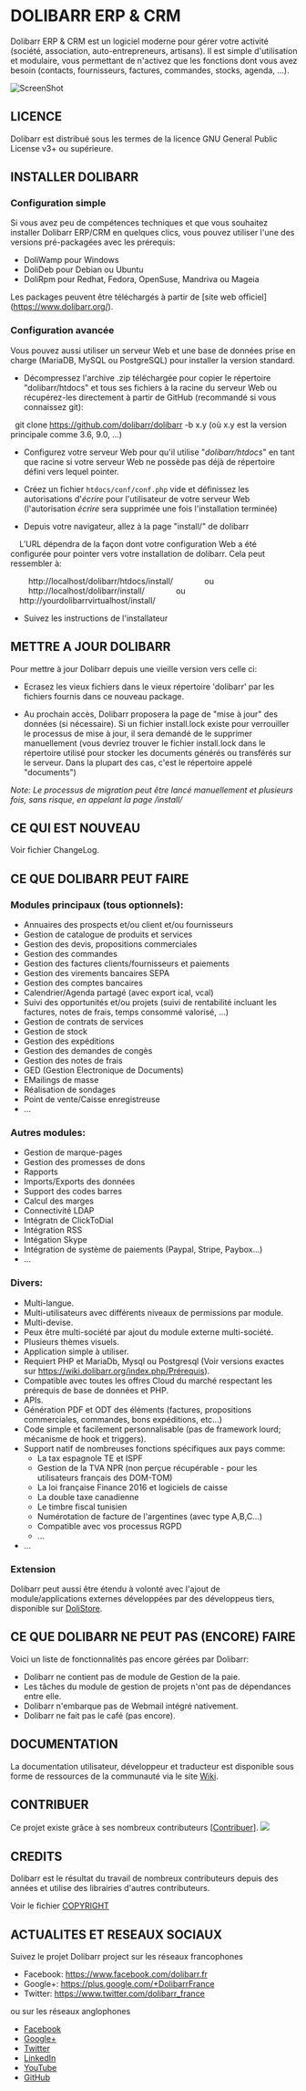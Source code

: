 # DOLIBARR ERP & CRM

Dolibarr ERP & CRM est un logiciel moderne pour gérer votre activité (société, association, auto-entrepreneurs, artisans). 
Il est simple d'utilisation et modulaire, vous permettant de n'activez que les fonctions dont vous avez besoin (contacts, fournisseurs, factures, commandes, stocks, agenda, ...).
 
![ScreenShot](https://www.dolibarr.org/images/dolibarr_screenshot1_640x480.png)



## LICENCE

Dolibarr est distribué sous les termes de la licence GNU General Public License v3+ ou supérieure.



## INSTALLER DOLIBARR

### Configuration simple

Si vous avez peu de compétences techniques et que vous souhaitez installer Dolibarr ERP/CRM en quelques clics, vous pouvez utiliser l'une des versions pré-packagées avec les prérequis:

- DoliWamp pour Windows
- DoliDeb pour Debian ou Ubuntu
- DoliRpm pour Redhat, Fedora, OpenSuse, Mandriva ou Mageia

Les packages peuvent être téléchargés à partir de [site web officiel] (https://www.dolibarr.org/).

### Configuration avancée

Vous pouvez aussi utiliser un serveur Web et une base de données prise en charge (MariaDB, MySQL ou PostgreSQL) pour installer la version standard.

- Décompressez l'archive .zip téléchargée pour copier le répertoire "dolibarr/htdocs" et tous ses fichiers à la racine du serveur Web ou récupérez-les directement à partir de GitHub (recommandé si vous connaissez git):

  git clone https://github.com/dolibarr/dolibarr -b x.y   (où x.y est la version principale comme 3.6, 9.0, ...)

- Configurez votre serveur Web pour qu'il utilise "*dolibarr/htdocs*" en tant que racine si votre serveur Web ne possède pas déjà de répertoire défini vers lequel pointer.
 
- Créez un fichier `htdocs/conf/conf.php` vide et définissez les autorisations d'*écrire* pour l'utilisateur de votre serveur Web (l'autorisation *écrire* sera supprimée une fois l'installation terminée)

- Depuis votre navigateur, allez à la page "install/" de dolibarr

    L’URL dépendra de la façon dont votre configuration Web a été configurée pour pointer vers votre installation de dolibarr. Cela peut ressembler à:

        http://localhost/dolibarr/htdocs/install/
        
    ou
    
        http://localhost/dolibarr/install/
        
    ou
    
    http://yourdolibarrvirtualhost/install/
   
- Suivez les instructions de l'installateur


## METTRE A JOUR DOLIBARR

Pour mettre à jour Dolibarr depuis une vieille version vers celle ci:
- Ecrasez les vieux fichiers dans le vieux répertoire 'dolibarr' par les fichiers
  fournis dans ce nouveau package.
  
- Au prochain accès, Dolibarr proposera la page de "mise à jour" des données (si nécessaire).
  Si un fichier install.lock existe pour verrouiller le processus de mise à jour, il sera demandé de le supprimer manuellement (vous devriez trouver le fichier install.lock dans le répertoire utilisé pour stocker les documents générés ou transférés sur le serveur. Dans la plupart des cas, c'est le répertoire appelé "documents") 
  
*Note: Le processus de migration peut être lancé manuellement et plusieurs fois, sans risque, en appelant la page /install/*
  

## CE QUI EST NOUVEAU

Voir fichier ChangeLog.



## CE QUE DOLIBARR PEUT FAIRE

### Modules principaux (tous optionnels):

- Annuaires des prospects et/ou client et/ou fournisseurs
- Gestion de catalogue de produits et services
- Gestion des devis, propositions commerciales
- Gestion des commandes
- Gestion des factures clients/fournisseurs et paiements
- Gestion des virements bancaires SEPA
- Gestion des comptes bancaires
- Calendrier/Agenda partagé (avec export ical, vcal) 
- Suivi des opportunités et/ou projets (suivi de rentabilité incluant les factures, notes de frais, temps consommé valorisé, ...)
- Gestion de contrats de services
- Gestion de stock
- Gestion des expéditions
- Gestion des demandes de congès
- Gestion des notes de frais
- GED (Gestion Electronique de Documents)
- EMailings de masse
- Réalisation de sondages
- Point de vente/Caisse enregistreuse
- …

### Autres modules:

- Gestion de marque-pages
- Gestion des promesses de dons
- Rapports
- Imports/Exports des données
- Support des codes barres
- Calcul des marges
- Connectivité LDAP
- Intégratn de ClickToDial
- Intégration RSS
- Intégation Skype
- Intégration de système de paiements (Paypal, Stripe, Paybox...)
- …

### Divers:

- Multi-langue.
- Multi-utilisateurs avec différents niveaux de permissions par module.
- Multi-devise.
- Peux être multi-société par ajout du module externe multi-société.
- Plusieurs thèmes visuels.
- Application simple à utiliser.
- Requiert PHP et MariaDb, Mysql ou Postgresql (Voir versions exactes sur https://wiki.dolibarr.org/index.php/Prérequis). 
- Compatible avec toutes les offres Cloud du marché respectant les prérequis de base de données et PHP.
- APIs.
- Génération PDF et ODT des éléments (factures, propositions commerciales, commandes, bons expéditions, etc...)
- Code simple et facilement personnalisable (pas de framework lourd; mécanisme de hook et triggers).
- Support natif de nombreuses fonctions spécifiques aux pays comme:
	- La tax espagnole TE et ISPF
	- Gestion de la TVA NPR (non perçue récupérable - pour les utilisateurs français des DOM-TOM)
	- La loi française Finance 2016 et logiciels de caisse
	- La double taxe canadienne
	- Le timbre fiscal tunisien
	- Numérotation de facture de l'argentines (avec type A,B,C...) 
	- Compatible avec vos processus RGPD 
	- ...
- …

### Extension

Dolibarr peut aussi être étendu à volonté avec l'ajout de module/applications externes développées par des développeus tiers, disponible sur [DoliStore](https://www.dolistore.com).


## CE QUE DOLIBARR NE PEUT PAS (ENCORE) FAIRE

Voici un liste de fonctionnalités pas encore gérées par Dolibarr:
- Dolibarr ne contient pas de module de Gestion de la paie.
- Les tâches du module de gestion de projets n'ont pas de dépendances entre elle.
- Dolibarr n'embarque pas de Webmail intégré nativement.
- Dolibarr ne fait pas le café (pas encore). 


## DOCUMENTATION

La documentation utilisateur, développeur et traducteur est disponible sous forme de ressources de la communauté via le site [Wiki](https://wiki.dolibarr.org).


## CONTRIBUER

Ce projet existe grâce à ses nombreux contributeurs [[Contribuer](https://github.com/Dolibarr/dolibarr/blob/develop/.github/CONTRIBUTING.md)].
<a href="https://github.com/Dolibarr/dolibarr/graphs/contributors"><img src="https://opencollective.com/dolibarr/contributors.svg?width=890&button=false" /></a>


## CREDITS

Dolibarr est le résultat du travail de nombreux contributeurs depuis des années et utilise des librairies d'autres contributeurs.

Voir le fichier [COPYRIGHT](https://github.com/Dolibarr/dolibarr/blob/develop/COPYRIGHT)


## ACTUALITES ET RESEAUX SOCIAUX

Suivez le projet Dolibarr project sur les réseaux francophones

- Facebook: <https://www.facebook.com/dolibarr.fr>
- Google+: <https://plus.google.com/+DolibarrFrance>
- Twitter: <https://www.twitter.com/dolibarr_france>

ou sur les réseaux anglophones

- [Facebook](https://www.facebook.com/dolibarr)
- [Google+](https://plus.google.com/+DolibarrOrg)
- [Twitter](https://www.twitter.com/dolibarr)
- [LinkedIn](https://www.linkedin.com/company/association-dolibarr)
- [YouTube](https://www.youtube.com/user/DolibarrERPCRM)
- [GitHub](https://github.com/Dolibarr/dolibarr)
